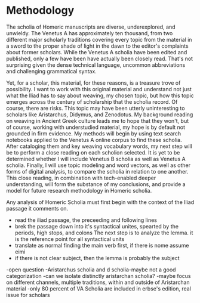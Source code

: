 # Methodology
The scholia of Homeric manuscripts are diverse, underexplored, and unwieldy. The Venetus A has approximately  ten thousand, from two different major scholarly traditions covering every topic from the material in a sword to the proper shade of light in the dawn to the editor's complaints about former scholars. While the Venetus A scholia have been edited and published, only a few have been have actually been closely read. That's not surprising given  the dense technical language, uncommon abbreviations and challenging grammatical syntax. 

Yet, for a scholar, this material, for these reasons, is a treasure trove of possibility. I want to work with this original material and understand not just what the Iliad has to say about weaving, my chosen topic, but how this topic emerges across the century of scholarship that the scholia record. Of course, there are risks. This topic may have been utterly uninteresting to scholars like Aristarchus, Didymus, and Zenodotus. My background reading on weaving in Ancient Greek culture leads me to hope that they won't, but of course, working with understudied material, my hope is by default not grounded in firm evidence. My methods will begin by using text search notebooks applied to the Venetus A online corpus to find these scholia. After cataloging them and key weaving vocabulary words, my next step will be to perform a close reading on each scholion selected. It is yet to be determined whether I will include Venetus B scholia as well as Venetus A scholia. Finally, I will use topic modeling and word vectors, as well as other forms of digital analysis, to compare the scholia in relation to one another. This close reading, in combination with tech-enabled deeper understanding, will form the substance of my conclusions, and provide a model for future research methodology in Homeric scholia.

Any analysis of Homeric Scholia must first begin with the context of the Iliad passage it comments on.
- read the iliad passage, the preceeding and following lines
- brek the passage down into it's syntactical unites, spearted by the periods, high stops, and colons
The next step is to analyze the lemma. it is the reference point for all syntactical units
- translate as normal finding the main verb first, if there is nome assume eimi
- if there is not clear subject, then the lemma is probably the subject

-open question
-Aristarchus scholia and d scholia-maybe not a good categorization
-can we isolate distinctly aristarchan scholia?
-maybe focus on different channels, multiple traditions, within and outside of Aristarchan material
-only 80 percent of VA Scholia are included in erbse's edition, real issue for scholars
